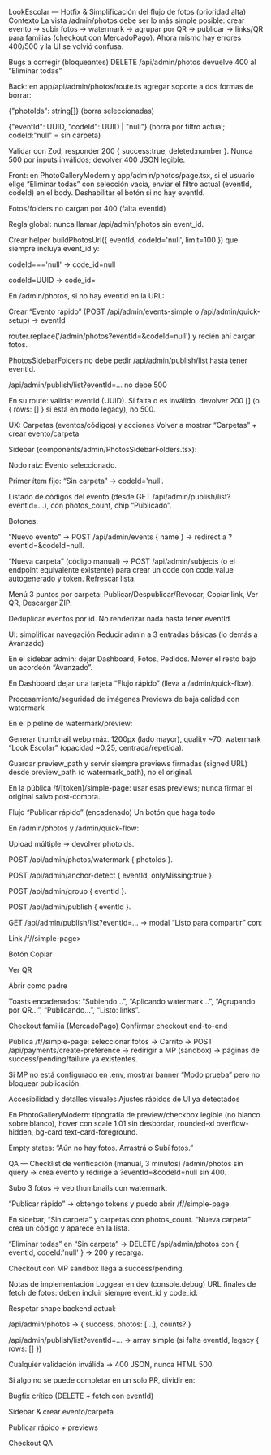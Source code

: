  LookEscolar — Hotfix & Simplificación del flujo de fotos (prioridad alta)
Contexto
La vista /admin/photos debe ser lo más simple posible: crear evento → subir fotos → watermark → agrupar por QR → publicar → links/QR para familias (checkout con MercadoPago). Ahora mismo hay errores 400/500 y la UI se volvió confusa.

Bugs a corregir (bloqueantes)
DELETE /api/admin/photos devuelve 400 al “Eliminar todas”

Back: en app/api/admin/photos/route.ts agregar soporte a dos formas de borrar:

{"photoIds": string[]} (borra seleccionadas)

{"eventId": UUID, "codeId": UUID | "null"} (borra por filtro actual; codeId:"null" = sin carpeta)

Validar con Zod, responder 200 { success:true, deleted:number }. Nunca 500 por inputs inválidos; devolver 400 JSON legible.

Front: en PhotoGalleryModern y app/admin/photos/page.tsx, si el usuario elige “Eliminar todas” con selección vacía, enviar el filtro actual (eventId, codeId) en el body. Deshabilitar el botón si no hay eventId.

Fotos/folders no cargan por 400 (falta eventId)

Regla global: nunca llamar /api/admin/photos sin event_id.

Crear helper buildPhotosUrl({ eventId, codeId='null', limit=100 }) que siempre incluya event_id y:

codeId==='null' → code_id=null

codeId=UUID → code_id=<uuid>

En /admin/photos, si no hay eventId en la URL:

Crear “Evento rápido” (POST /api/admin/events-simple o /api/admin/quick-setup) → eventId

router.replace('/admin/photos?eventId=<id>&codeId=null') y recién ahí cargar fotos.

PhotosSidebarFolders no debe pedir /api/admin/publish/list hasta tener eventId.

/api/admin/publish/list?eventId=... no debe 500

En su route: validar eventId (UUID). Si falta o es inválido, devolver 200 [] (o { rows: [] } si está en modo legacy), no 500.

UX: Carpetas (eventos/códigos) y acciones
Volver a mostrar “Carpetas” + crear evento/carpeta

Sidebar (components/admin/PhotosSidebarFolders.tsx):

Nodo raíz: Evento seleccionado.

Primer ítem fijo: “Sin carpeta” → codeId='null'.

Listado de códigos del evento (desde GET /api/admin/publish/list?eventId=…), con photos_count, chip “Publicado”.

Botones:

“Nuevo evento” → POST /api/admin/events { name } → redirect a ?eventId=<id>&codeId=null.

“Nueva carpeta” (código manual) → POST /api/admin/subjects (o el endpoint equivalente existente) para crear un code con code_value autogenerado y token. Refrescar lista.

Menú 3 puntos por carpeta: Publicar/Despublicar/Revocar, Copiar link, Ver QR, Descargar ZIP.

Deduplicar eventos por id. No renderizar nada hasta tener eventId.

UI: simplificar navegación
Reducir admin a 3 entradas básicas (lo demás a Avanzado)

En el sidebar admin: dejar Dashboard, Fotos, Pedidos. Mover el resto bajo un acordeón “Avanzado”.

En Dashboard dejar una tarjeta “Flujo rápido” (lleva a /admin/quick-flow).

Procesamiento/seguridad de imágenes
Previews de baja calidad con watermark

En el pipeline de watermark/preview:

Generar thumbnail webp máx. 1200px (lado mayor), quality ~70, watermark “Look Escolar” (opacidad ~0.25, centrada/repetida).

Guardar preview_path y servir siempre previews firmadas (signed URL) desde preview_path (o watermark_path), no el original.

En la pública /f/[token]/simple-page: usar esas previews; nunca firmar el original salvo post-compra.

Flujo “Publicar rápido” (encadenado)
Un botón que haga todo

En /admin/photos y /admin/quick-flow:

Upload múltiple → devolver photoIds.

POST /api/admin/photos/watermark { photoIds }.

POST /api/admin/anchor-detect { eventId, onlyMissing:true }.

POST /api/admin/group { eventId }.

POST /api/admin/publish { eventId }.

GET /api/admin/publish/list?eventId=… → modal “Listo para compartir” con:

Link /f/<token>/simple-page>

Botón Copiar

Ver QR

Abrir como padre

Toasts encadenados: “Subiendo…”, “Aplicando watermark…”, “Agrupando por QR…”, “Publicando…”, “Listo: links”.

Checkout familia (MercadoPago)
Confirmar checkout end-to-end

Pública /f/<token>/simple-page: seleccionar fotos → Carrito → POST /api/payments/create-preference → redirigir a MP (sandbox) → páginas de success/pending/failure ya existentes.

Si MP no está configurado en .env, mostrar banner “Modo prueba” pero no bloquear publicación.

Accesibilidad y detalles visuales
Ajustes rápidos de UI ya detectados

En PhotoGalleryModern: tipografía de preview/checkbox legible (no blanco sobre blanco), hover con scale 1.01 sin desbordar, rounded-xl overflow-hidden, bg-card text-card-foreground.

Empty states: “Aún no hay fotos. Arrastrá o Subí fotos.”

QA — Checklist de verificación (manual, 3 minutos)
/admin/photos sin query → crea evento y redirige a ?eventId=<uuid>&codeId=null sin 400.

Subo 3 fotos → veo thumbnails con watermark.

“Publicar rápido” → obtengo tokens y puedo abrir /f/<token>/simple-page.

En sidebar, “Sin carpeta” y carpetas con photos_count. “Nueva carpeta” crea un código y aparece en la lista.

“Eliminar todas” en “Sin carpeta” → DELETE /api/admin/photos con { eventId, codeId:'null' } → 200 y recarga.

Checkout con MP sandbox llega a success/pending.

Notas de implementación
Loggear en dev (console.debug) URL finales de fetch de fotos: deben incluir siempre event_id y code_id.

Respetar shape backend actual:

/api/admin/photos → { success, photos: [...], counts? }

/api/admin/publish/list?eventId=… → array simple (si falta eventId, legacy { rows: [] })

Cualquier validación inválida → 400 JSON, nunca HTML 500.

Si algo no se puede completar en un solo PR, dividir en:

Bugfix crítico (DELETE + fetch con eventId)

Sidebar & crear evento/carpeta

Publicar rápido + previews

Checkout QA